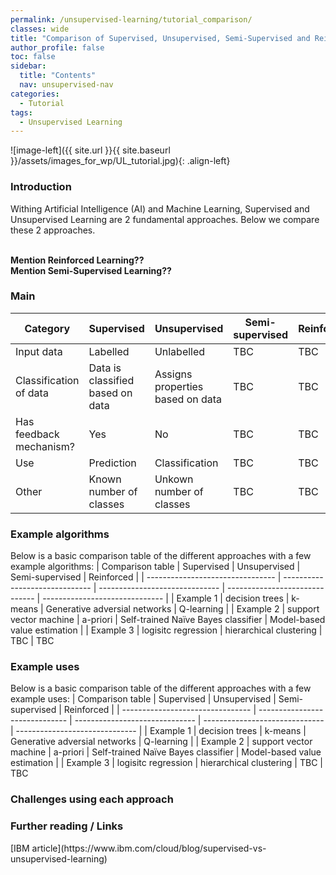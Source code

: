 ```yaml
---
permalink: /unsupervised-learning/tutorial_comparison/
classes: wide
title: "Comparison of Supervised, Unsupervised, Semi-Supervised and Reinforced "
author_profile: false
toc: false
sidebar:
  title: "Contents"
  nav: unsupervised-nav
categories:
  - Tutorial
tags:
  - Unsupervised Learning
---
```



![image-left]({{ site.url }}{{ site.baseurl }}/assets/images_for_wp/UL_tutorial.jpg){: .align-left}


<h3>Introduction</h3>
Withing Artificial Intelligence (AI) and Machine Learning, Supervised and Unsupervised Learning are 2 fundamental approaches.  Below we compare these 2 approaches.

<br><b>Mention Reinforced Learning??</b>
<br><b>Mention Semi-Supervised Learning??</b>

<h3>Main</h3>

| Category                         | Supervised                       | Unsupervised                     | Semi-supervised                  | Reinforced                     |
| -------------------------------- | -------------------------------- | -------------------------------- | -------------------------------- | -------------------------------- |
| Input data                       | Labelled                         | Unlabelled                       | TBC                       |TBC                       |
| Classification of data           | Data is classified based on data | Assigns properties based on data |TBC                       |TBC                       |
| Has feedback mechanism?          | Yes                              | No                               |TBC                       |TBC                       |
| Use                              | Prediction                       | Classification                   |TBC                       |TBC                       |
| Other                            | Known number of classes          | Unkown number of classes         |TBC                       |TBC                       |


<h3>Example algorithms</h3>
Below is a basic comparison table of the different approaches with a few example algorithms:
| Comparison table                 | Supervised                     | Unsupervised                   | Semi-supervised                | Reinforced  |
| -------------------------------- | ------------------------------ | ------------------------------ | ------------------------------ | ------------------------------ |
| Example 1                        | decision trees                 | k-means                        |  Generative adversial networks |  Q-learning                        |
| Example 2                        | support vector machine         | a-priori                       |  Self-trained Naïve Bayes classifier                |  Model-based value estimation                        |
| Example 3                        | logisitc regression            | hierarchical clustering        |  TBC                        |  TBC     

<h3>Example uses</h3>
Below is a basic comparison table of the different approaches with a few example uses:
| Comparison table                 | Supervised                     | Unsupervised                   | Semi-supervised                | Reinforced  |
| -------------------------------- | ------------------------------ | ------------------------------ | ------------------------------ | ------------------------------ |
| Example 1                        | decision trees                 | k-means                        |  Generative adversial networks |  Q-learning                        |
| Example 2                        | support vector machine         | a-priori                       |  Self-trained Naïve Bayes classifier                |  Model-based value estimation                        |
| Example 3                        | logisitc regression            | hierarchical clustering        |  TBC                        |  TBC     



<h3>Challenges using each approach</h3>

<h3>Further reading / Links</h3>
[IBM article](https://www.ibm.com/cloud/blog/supervised-vs-unsupervised-learning)
